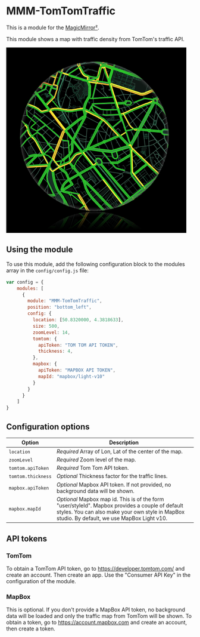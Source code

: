 # MMM-TomTomTraffic

This is a module for the [MagicMirror²](https://github.com/MichMich/MagicMirror/).

This module shows a map with traffic density from TomTom's traffic API.

![Example screenshot](https://raw.githubusercontent.com/bendardenne/MMM-TomTomTraffic/master/img/screenshot.png)

## Using the module

To use this module, add the following configuration block to the modules array in the `config/config.js` file:

```javascript
var config = {
    modules: [
      {
        module: "MMM-TomTomTraffic",
        position: "bottom_left",
        config: {
          location: [50.8320000, 4.3818633],
          size: 500,
          zoomLevel: 14,
          tomtom: {
            apiToken: "TOM TOM API TOKEN",
            thickness: 4,
          },
          mapbox: {
            apiToken: "MAPBOX API TOKEN",
            mapId: "mapbox/light-v10"
          }
        }
      }
    ]
}
```

## Configuration options

Option             | Description
------------------ | --------------------------------------------------------------------------------------------------------------------------------------------------
`location`         | _Required_ Array of Lon, Lat of the center of the map.
`zoomLevel`        | _Required_ Zoom level of the map.
`tomtom.apiToken`  | _Required_ Tom Tom API token.
`tomtom.thickness` | _Optional_ Thickness factor for the traffic lines.
`mapbox.apiToken`  | _Optional_ Mapbox API token. If not provided, no background data will be shown.
`mapbox.mapId`     | _Optional_ Mapbox map id. This is of the form "user/styleId". Mapbox provides a couple of default styles. You can also make your own style in MapBox studio. By default, we use MapBox Light v10.

## API tokens

### TomTom

To obtain a TomTom API token, go to <https://developer.tomtom.com/> and create an account. Then create an app. Use the "Consumer API Key" in the configuration of the module.

### MapBox

This is optional. If you don't provide a MapBox API token, no background data will be loaded and only the traffic map from TomTom will be shown.
To obtain a token, go to <https://account.mapbox.com> and create an account, then create a token.
